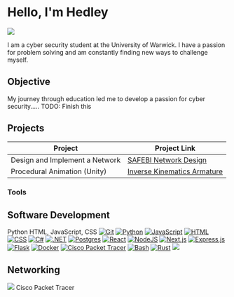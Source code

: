 # Hello, I'm Hedley
<a href="https://www.linkedin.com/in/hedley-benaiges-2179011b7"><img src="https://img.shields.io/badge/-LinkedIn-0072b1?&style=for-the-badge&logo=linkedin&logoColor=white" /></a>

I am a cyber security student at the University of Warwick.
I have a passion for problem solving and am constantly finding new ways to challenge myself.

## Objective

My journey through education led me to develop a passion for cyber security.....
TODO: Finish this

## Projects

| Project                                         | Project Link         |
|-----------------------------------------------|----------------------------|
| Design and Implement a Network          | <a href="https://github.com/HedleyBenaiges/SAFEBI-Network/tree/main">SAFEBI Network Design</a>|
| Procedural Animation (Unity)          | <a href="https://github.com/HedleyBenaiges/IK_Arm_Unity">Inverse Kinematics Armature</a>|


### Tools

## Software Development
Python
HTML, JavaScript, CSS
[![Git](https://img.shields.io/badge/Git-F05032?logo=git&logoColor=fff)](#)
[![Python](https://img.shields.io/badge/Python-3776AB?logo=python&logoColor=fff)](#)
[![JavaScript](https://img.shields.io/badge/JavaScript-F7DF1E?logo=javascript&logoColor=000)](#)
[![HTML](https://img.shields.io/badge/HTML-%23E34F26.svg?logo=html5&logoColor=white)](#)
[![CSS](https://img.shields.io/badge/CSS-1572B6?logo=css3&logoColor=fff)](#)
[![C#](https://custom-icon-badges.demolab.com/badge/C%23-%23239120.svg?logo=cshrp&logoColor=white)](#)
[![.NET](https://img.shields.io/badge/.NET-512BD4?logo=dotnet&logoColor=fff)](#)
[![Postgres](https://img.shields.io/badge/Postgres-%23316192.svg?logo=postgresql&logoColor=white)](#)
[![React](https://img.shields.io/badge/React-%2320232a.svg?logo=react&logoColor=%2361DAFB)](#)
[![NodeJS](https://img.shields.io/badge/Node.js-6DA55F?logo=node.js&logoColor=white)](#)
[![Next.js](https://img.shields.io/badge/Next.js-black?logo=next.js&logoColor=white)](#)
[![Express.js](https://img.shields.io/badge/Express.js-%23404d59.svg?logo=express&logoColor=%2361DAFB)](#)
[![Flask](https://img.shields.io/badge/Flask-000?logo=flask&logoColor=fff)](#)
[![Docker](https://img.shields.io/badge/Docker-2496ED?logo=docker&logoColor=fff)](#)
[![Cisco Packet Tracer](https://img.shields.io/badge/Packet_tracer-1D6A9A?style=for-the-badge&logo=Cisco&logoColor=white)](#)
[![Bash](https://img.shields.io/badge/Bash-4EAA25?logo=gnubash&logoColor=fff)](#)
[![Rust](https://img.shields.io/badge/Rust-%23000000.svg?e&logo=rust&logoColor=white)](#)
<img src="https://img.shields.io/badge/Packet_tracer-1D6A9A?style=for-the-badge&logo=Cisco&logoColor=white"/>


## Networking
<img src="https://img.shields.io/badge/-Wireshark-1679A7?&style=for-the-badge&logo=Wireshark&logoColor=white"/>
Cisco Packet Tracer

